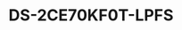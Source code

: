 ---
id: 8
title: "DS-2CE70KF0T-LPFS"
slug: "DS-2CE70KF0T-LPFS"
subTitle: "3K ColorVu Smart Hybrid Light Indoor Turret Camera"
category: "turbohd"
imgCard: "/src/assets/images/turbohd/DS-2CE70KF0T-LPFS/DS-2CE70KF0T-LPFS-1.webp"
imgAlt: "DS-2CE70KF0T-LPFS"
thumbnails: [
  "/src/assets/images/turbohd/DS-2CE70KF0T-LPFS/DS-2CE70KF0T-LPFS-1.webp",
  "/src/assets/images/turbohd/DS-2CE70KF0T-LPFS/DS-2CE70KF0T-LPFS-2.webp",
  "/src/assets/images/turbohd/DS-2CE70KF0T-LPFS/DS-2CE70KF0T-LPFS-3.webp"
]
features: [
  "High quality 3K resolution (2960 × 1665)",
  "24/7 color imaging with F1.0 aperture",
  "2.8 mm and 3.6 mm fixed focal lens options",
  "Up to 20 m IR and white light distance for bright night imaging",
  "Built-in mic with audio over coaxial cable",
  "One port supports 4 switchable signals (TVI/AHD/CVI/CVBS)",
 "Smart Hybrid Light for adaptive lighting control"
]
rating: 5
reviewCount: 100
specifications: {
  Camera: {
    Image_Sensor: "3K CMOS",
    Signal_System: "PAL/NTSC",
    Resolution: "2960 (H) × 1665 (V)",
    Frame_Rate: {
      TVI: "3K @20 fps, 4 MP @25 fps/30 fps, 1080p @25 fps/30 fps",
      AHD: "5 MP @20 fps, 4 MP @25 fps/30 fps",
      CVI: "4 MP @25 fps/30 fps",
      CVBS: "PAL/NTSC"
    },
    Min_Illumination: "0.001 Lux @(F1.0, AGC ON), 0 Lux with white light",
    Shutter_Time: "PAL: 1/25 s to 1/50,000 s; NTSC: 1/30 s to 1/50,000 s",
    Lens: "2.8 mm, 3.6 mm fixed focal lens",
    Field_of_View: {
      "2.8 mm": "Horizontal_FOV: 105°, Vertical_FOV: 60°, Diagonal_FOV: 143°",
      "3.6 mm": "Horizontal_FOV: 80°, Vertical_FOV: 50°, Diagonal_FOV: 112°"
    },
    Lens_Mount: "M12",
    Day_Night: "ICR",
    WDR: "Digital WDR",
    Angle_Adjustment: "Pan: 0° to 360°, Tilt: 0° to 75°, Rotation: 0° to 360°"
  },
  Microphone: {
    Pickup_Distance: "In a radius of up to 5 m",
    Amount: "1"
  },
  Illuminator: {
    Supplement_Light_Type: "Smart, IR, White Light",
    Supplement_Light_Range: {
      IR: "Up to 20 m",
      White_Light: "Up to 20 m"
    }
  },
  Image: {
    Day_Night_Mode: "Auto/Color",
    White_Light: "Auto/Off",
    Image_Mode: "STD/HIGH-SAT/HIGHLIGHT",
    AGC: "Yes",
    White_Balance: "Auto/Outdoor/Global/Manual",
    AE_Mode: "HLS; DWDR; BLC; HLC; Global",
    Noise_Reduction: "2D DNR",
    Function: "Smart IR; Brightness; Sharpness; AGC; Anti-Banding"
  },
  Interface: {
    Video_Output: "Switchable TVI/AHD/CVI/CVBS",
    Audio_In: "Built-in mic"
  },
  General: {
    Power: "12 VDC ± 25%, max.3.9 W",
    Power_Recommendation: "You are recommended to use one power adapter to supply the power for one camera.",
    Operating_Conditions: "-40 °C to 60 °C (-40 °F to 140 °F), Humidity: 90% or less (non-condensing)",
    Material: "Plastic",
    Communication: "HIKVISION-C",
    Dimension: "Ø85.02 mm × 81.25 mm (Ø3.35\" × 3.2\")",
    Weight: "Approx. 240 g (0.53 lb.)",
    Language: "English"
  }
}
---